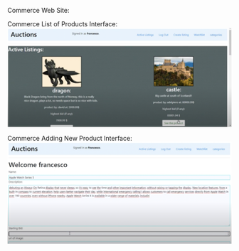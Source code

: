 Commerce Web Site:


Commerce List of Products Interface:
[![See the web page here!](https://github.com/dsrestrepo/Web_Programming_Django/blob/main/SQL_Models/commerce%20interface.png)](https://www.youtube.com/watch?v=K_JTUli5PRI)


Commerce Adding New Product Interface:
[![See the web page here!](https://github.com/dsrestrepo/Web_Programming_Django/blob/main/SQL_Models/commerce%20adding%20product.png)](https://www.youtube.com/watch?v=K_JTUli5PRI)
